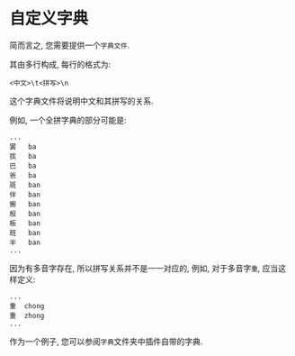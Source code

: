 # 自定义字典

简而言之, 您需要提供一个`字典文件`.

其由多行构成, 每行的格式为:

```
<中文>\t<拼写>\n
```

这个字典文件将说明中文和其拼写的关系.

例如, 一个全拼字典的部分可能是:

```
...
罢	ba
拔	ba
巴	ba
爸	ba
斑	ban
伴	ban
搬	ban
般	ban
板	ban
班	ban
半	ban
...
```

因为有多音字存在, 所以拼写关系并不是一一对应的, 例如, 对于多音字`重`, 应当这样定义:

```
...
重  chong
重  zhong
...
```

作为一个例子, 您可以参阅`字典`文件夹中插件自带的字典.
